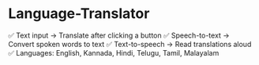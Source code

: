 # Language-Translator
✅ Text input → Translate after clicking a button
✅ Speech-to-text → Convert spoken words to text
✅ Text-to-speech → Read translations aloud
✅ Languages: English, Kannada, Hindi, Telugu, Tamil, Malayalam
